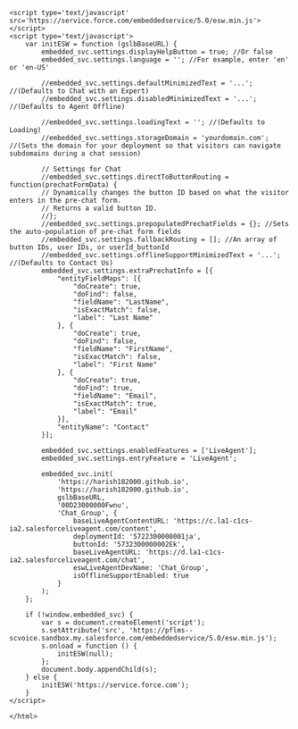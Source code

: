 <html>        
    <head>
        <meta name="viewport" content="width=device-width, initial-scale=1, minimum-scale=1" />
    </head>
    
<style type='text/css'>
        .embeddedServiceHelpButton .helpButton .uiButton {
            background-color: #005290;
            font-family: "Arial", sans-serif;
        }

        .embeddedServiceHelpButton .helpButton .uiButton:focus {
            outline: 1px solid #005290;
        }
    </style>


    <script type='text/javascript' src='https://service.force.com/embeddedservice/5.0/esw.min.js'></script>
    <script type='text/javascript'>
        var initESW = function (gslbBaseURL) {
            embedded_svc.settings.displayHelpButton = true; //Or false
            embedded_svc.settings.language = ''; //For example, enter 'en' or 'en-US'

            //embedded_svc.settings.defaultMinimizedText = '...'; //(Defaults to Chat with an Expert)
            //embedded_svc.settings.disabledMinimizedText = '...'; //(Defaults to Agent Offline)

            //embedded_svc.settings.loadingText = ''; //(Defaults to Loading)
            //embedded_svc.settings.storageDomain = 'yourdomain.com'; //(Sets the domain for your deployment so that visitors can navigate subdomains during a chat session)

            // Settings for Chat
            //embedded_svc.settings.directToButtonRouting = function(prechatFormData) {
            // Dynamically changes the button ID based on what the visitor enters in the pre-chat form.
            // Returns a valid button ID.
            //};
            //embedded_svc.settings.prepopulatedPrechatFields = {}; //Sets the auto-population of pre-chat form fields
            //embedded_svc.settings.fallbackRouting = []; //An array of button IDs, user IDs, or userId_buttonId
            //embedded_svc.settings.offlineSupportMinimizedText = '...'; //(Defaults to Contact Us)
            embedded_svc.settings.extraPrechatInfo = [{
                "entityFieldMaps": [{
                    "doCreate": true,
                    "doFind": false,
                    "fieldName": "LastName",
                    "isExactMatch": false,
                    "label": "Last Name"
                }, {
                    "doCreate": true,
                    "doFind": false,
                    "fieldName": "FirstName",
                    "isExactMatch": false,
                    "label": "First Name"
                }, {
                    "doCreate": true,
                    "doFind": true,
                    "fieldName": "Email",
                    "isExactMatch": true,
                    "label": "Email"
                }],
                "entityName": "Contact"
            }];

            embedded_svc.settings.enabledFeatures = ['LiveAgent'];
            embedded_svc.settings.entryFeature = 'LiveAgent';

            embedded_svc.init(
                'https://harish182000.github.io',
                'https://harish182000.github.io',
                gslbBaseURL,
                '00D23000000Fwnu',
                'Chat_Group', {
                    baseLiveAgentContentURL: 'https://c.la1-c1cs-ia2.salesforceliveagent.com/content',
                    deploymentId: '5722300000001ja',
                    buttonId: '5732300000002Ek',
                    baseLiveAgentURL: 'https://d.la1-c1cs-ia2.salesforceliveagent.com/chat',
                    eswLiveAgentDevName: 'Chat_Group',
                    isOfflineSupportEnabled: true
                }
            );
        };

        if (!window.embedded_svc) {
            var s = document.createElement('script');
            s.setAttribute('src', 'https://pflms--scvoice.sandbox.my.salesforce.com/embeddedservice/5.0/esw.min.js');
            s.onload = function () {
                initESW(null);
            };
            document.body.appendChild(s);
        } else {
            initESW('https://service.force.com');
        }
    </script>

    </html>
